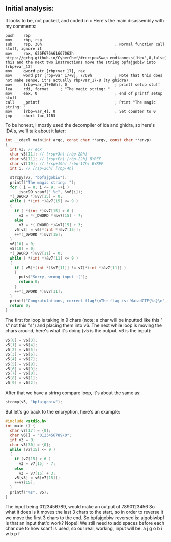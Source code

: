 ## Initial analysis:
It looks to be, not packed, and coded in c
Here's the main disassembly with my comments:
```assembly
push    rbp
mov     rbp, rsp
sub     rsp, 30h                                ; Normal function call stuff, ignore it
mov     rax, 626F676A61667062h                  ; https://gchq.github.io/CyberChef/#recipe=Swap_endianness('Hex',8,false)From_Hex('Auto')&input=NjI2RjY3NkE2MTY2NzA2Mjc3Njk this and the next two instructions move the string bpfajgobiw into [rbp+var_17]
mov     qword ptr [rbp+var_17], rax
mov     word ptr [rbp+var_17+8], 7769h          ; Note that this does not make sense, it's actually rbp+var_17-8 (ty ghidra)
mov     [rbp+var_17+0Ah], 0                     ; printf setup stuff
lea     rdi, format     ; "The magic string: "
mov     eax, 0                                  ; end of printf setup stuff
call    _printf                                 ; Print "The magic string: "
mov     [rbp+var_4], 0                          ; Set counter to 0
jmp     short loc_11B3
```
To be honest, I mostly used the decompiler of ida and ghidra, so here's IDA's, we'll talk about it later:
```c
int __cdecl main(int argc, const char **argv, const char **envp)
{
  int v3; // ecx
  char v5[11]; // [rsp+3h] [rbp-2Dh]
  char v6[11]; // [rsp+Eh] [rbp-22h] BYREF
  char v7[19]; // [rsp+19h] [rbp-17h] BYREF
  int i; // [rsp+2Ch] [rbp-4h]

  strcpy(v7, "bpfajgobiw");
  printf("The magic string: ");
  for ( i = 0; i <= 9; ++i )
    __isoc99_scanf(" %c", &v6[i]);
  *(_DWORD *)&v7[15] = 0;
  while ( *(int *)&v7[15] <= 9 )
  {
    if ( *(int *)&v7[15] > 6 )
      v3 = *(_DWORD *)&v7[15] - 7;
    else
      v3 = *(_DWORD *)&v7[15] + 3;
    v5[v3] = v6[*(int *)&v7[15]];
    ++*(_DWORD *)&v7[15];
  }
  v6[10] = 0;
  v5[10] = 0;
  *(_DWORD *)&v7[11] = 0;
  while ( *(int *)&v7[11] <= 9 )
  {
    if ( v5[*(int *)&v7[11]] != v7[*(int *)&v7[11]] )
    {
      puts("Sorry, wrong input :(");
      return 0;
    }
    ++*(_DWORD *)&v7[11];
  }
  printf("Congratulations, correct flag!\nThe flag is: WatadCTF{%s}\n", v6);
  return 0;
}
```
The first for loop is taking in 9 chars (note: a char will be inputted like this " s" not this "s") and placing them into v6.
The next while loop is moving the chars around, here's what it's doing (v5 is the output, v6 is the input):
```c
v5[0] = v6[3];
v5[1] = v6[4];
v5[2] = v6[5];
v5[3] = v6[6];
v5[4] = v6[7];
v5[5] = v6[8];
v5[6] = v6[9];
v5[7] = v6[0];
v5[8] = v6[1];
v5[9] = v6[2];
```
After that we have a string compare loop, it's about the same as:
```c
strcmp(v5, "bpfajgobiw");
```
But let's go back to the encryption, here's an example:
```c
#include <stdio.h>
int main () {
  char v7[17] = {0};
  char v6[] = "0123456789\0";
  int v3 = 0;
  char v5[30] = {0};
  while (v7[15] <= 9 )
  {
    if (v7[15] > 6 )
      v3 = v7[15] - 7;
    else
      v3 = v7[15] + 3;
    v5[v3] = v6[v7[15]];
    ++v7[15];
  }
  printf("%s", v5);
}
```
The input being 0123456789, would make an output of 7890123456
So what it does is it moves the last 3 chars to the start, so in order to reverse it we move the first 3 chars to the end.
So bpfajgobiw reversed is: ajgobiwbpf
Is that an input that'd work? Nope!! We still need to add spaces before each char due to how scanf is used, so our real, working, input will be:
 a j g o b i w b p f
